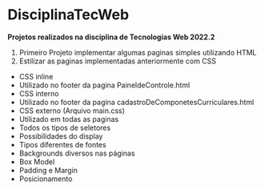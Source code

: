 # DisciplinaTecWeb
**Projetos realizados na disciplina de Tecnologias Web 2022.2**
1. Primeiro Projeto implementar algumas paginas simples utilizando HTML
2.  Estilizar as paginas implementadas anteriormente com CSS
  * CSS inline
  * Utilizado no footer da pagina PaineldeControle.html
  * CSS interno
  * Utilizado no footer da pagina cadastroDeComponetesCurriculares.html
  * CSS externo (Arquivo main.css)
  * Utilizado em todas as paginas
  * Todos os tipos de seletores
  * Possibilidades do display
  * Tipos diferentes de fontes
  * Backgrounds diversos nas páginas
  * Box Model
  * Padding e Margin
  * Posicionamento
